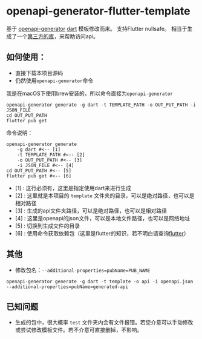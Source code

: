 # openapi-generator-flutter-template

基于 [openapi-generator](https://openapi-generator.tech/) [dart](https://openapi-generator.tech/docs/generators/dart) 模板修改而来。
支持Flutter nullsafe。 相当于生成了一个[第三方的库](https://flutter.dev/docs/development/packages-and-plugins/developing-packages)，来帮助访问api。

## 如何使用：
* 直接下载本项目源码
* 仍然使用`openapi-generator`命令

我是在macOS下使用brew安装的，所以命令直接为`openapi-generator`
```
openapi-generator generate -g dart -t TEMPLATE_PATH -o OUT_PUT_PATH -i JSON_FILE
cd OUT_PUT_PATH
flutter pub get
```
命令说明：
```
openapi-generator generate
    -g dart #<-- [1]
    -t TEMPLATE_PATH #<-- [2]
    -o OUT_PUT_PATH #<-- [3]
    -i JSON_FILE #<-- [4]
cd OUT_PUT_PATH #<-- [5]
flutter pub get #<-- [6]
```
* [1] : 这行必须有，这里是指定使用dart来进行生成
* [2] : 这里就是本项目的 `template` 文件夹的目录，可以是绝对路径，也可以是相对路径
* [3] : 生成的api文件夹路径，可以是绝对路径，也可以是相对路径
* [4] : 这里是openapi的json文件，可以是本地文件路径，也可以是网络地址
* [5] : 切换到生成文件的目录
* [6] : 使用命令获取依赖包（这里是flutter的知识，若不明白请查询[flutter](https://flutter.dev/docs/development/packages-and-plugins/developing-packages)）

## 其他
* 修改包名：`--additional-properties=pubName=PUB_NAME`
```
openapi-generator generate -g dart -t template -o api -i openapi.json --additional-properties=pubName=generated-api
```


## 已知问题
* 生成的包中，很大概率 `test` 文件夹内会有文件报错。若您介意可以手动修改或尝试修改模板文件。若不介意可直接删掉，不影响。